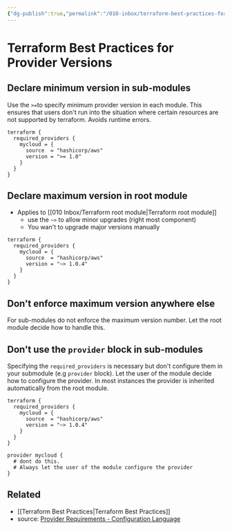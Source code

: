 ```yaml
---
{"dg-publish":true,"permalink":"/010-inbox/terraform-best-practices-for-provider-versions/","tags":["topic/terraform, type/best-practice"],"noteIcon":""}
---
```



# Terraform Best Practices for Provider Versions

## Declare minimum version in sub-modules

Use the `>=`to specify minimum provider version in each module. This ensures that users don't run into the situation where certain resources are not supported by terraform. Avoids runtime errors.

```
terraform {
  required_providers {
    mycloud = {
      source  = "hashicorp/aws"
      version = ">= 1.0"
    }
  }
}
```

## Declare maximum version in root module

- Applies to [[010 Inbox/Terraform root module\|Terraform root module]]
    - use the `~>` to  allow minor upgrades (right most component)
    - You wan't to upgrade major versions manually

```
terraform {
  required_providers {
    mycloud = {
      source  = "hashicorp/aws"
      version = "~> 1.0.4"
    }
  }
}
```

## Don't enforce maximum version anywhere else

For sub-modules do not enforce the maximum version number. Let the root module decide how to handle this. 

## Don't use the `provider` block in sub-modules 

Specifying the `required_providers` is necessary but don't configure them in your submodule (e.g `provider` block). Let the user of the module decide how to configure the provider. In most instances the provider is inherited automatically from the root module.

```
terraform {
  required_providers {
    mycloud = {
      source  = "hashicorp/aws"
      version = "~> 1.0.4"
    }
  }
}

provider mycloud {
  # dont do this. 
  # Always let the user of the module configure the provider
}
```

## Related

- [[Terraform Best Practices\|Terraform Best Practices]]
- source: [Provider Requirements - Configuration Language](https://developer.hashicorp.com/terraform/language/providers/requirements#best-practices-for-provider-versions)